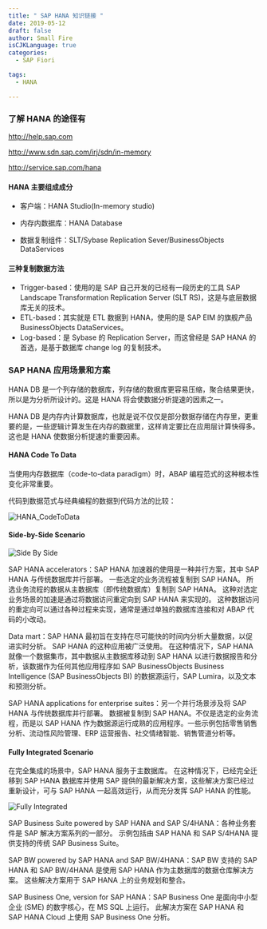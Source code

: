 ```yaml
---
title: " SAP HANA 知识链接 "
date: 2019-05-12
draft: false
author: Small Fire
isCJKLanguage: true
categories: 
  - SAP Fiori

tags: 
  - HANA

---
```


### 了解 HANA 的途径有

http://help.sap.com 

http://www.sdn.sap.com/irj/sdn/in-memory 

http://service.sap.com/hana

#### HANA 主要组成成分

- 客户端：HANA Studio(In-memory studio)

- 内存内数据库：HANA Database

- 数据复制组件：SLT/Sybase Replication Sever/BusinessObjects DataServices

#### 三种复制数据方法

- Trigger-based：使用的是 SAP 自己开发的已经有一段历史的工具 SAP Landscape Transformation Replication Server (SLT RS)，这是与底层数据库无关的技术。
- ETL-based：其实就是 ETL 数据到 HANA，使用的是 SAP EIM 的旗舰产品 BusinessObjects DataServices。
- Log-based：是 Sybase 的 Replication Server，而这曾经是 SAP HANA 的首选，是基于数据库 change log 的复制技术。

### SAP HANA 应用场景和方案

HANA DB 是一个列存储的数据库，列存储的数据库更容易压缩，聚合结果更快，所以是为分析所设计的。这是 HANA 将会使数据分析提速的因素之一。

HANA DB 是内存内计算数据库，也就是说不仅仅是部分数据存储在内存里，更重要的是，一些逻辑计算发生在内存的数据里，这样肯定要比在应用层计算快得多。这也是 HANA 使数据分析提速的重要因素。

#### HANA Code To Data

当使用内存数据库（code-to-data paradigm）时，ABAP 编程范式的这种根本性变化非常重要。

代码到数据范式与经典编程的数据到代码方法的比较：

![HANA_CodeToData](/images/HANA/HANA_CodeToData.png)

#### Side-by-Side Scenario

![Side By Side](/images/HANA/HANA_SideBySide_Scenario.png)

SAP HANA accelerators：SAP HANA 加速器的使用是一种并行方案，其中 SAP HANA 与传统数据库并行部署。 一些选定的业务流程被复制到 SAP HANA。 所选业务流程的数据从主数据库（即传统数据库）复制到 SAP HANA。
这种对选定业务场景的加速是通过将数据访问重定向到 SAP HANA 来实现的。 这种数据访问的重定向可以通过各种过程来实现，通常是通过单独的数据库连接和对 ABAP 代码的小改动。

Data mart：SAP HANA 最初旨在支持在尽可能快的时间内分析大量数据，以促进实时分析。 SAP HANA 的这种应用被广泛使用。 在这种情况下，SAP HANA 就像一个数据集市，其中数据从主数据库移动到 SAP HANA 以进行数据报告和分析，该数据作为任何其他应用程序如 SAP BusinessObjects Business Intelligence (SAP BusinessObjects BI) 的数据源运行，SAP Lumira，以及文本和预测分析。

SAP HANA applications for enterprise suites：另一个并行场景涉及将 SAP HANA 与传统数据库并行部署。 数据被复制到 SAP HANA。不仅是选定的业务流程，而是以 SAP HANA 作为数据源运行成熟的应用程序。一些示例包括零售销售分析、流动性风险管理、ERP 运营报告、社交情绪智能、销售管道分析等。

#### Fully Integrated Scenario

在完全集成的场景中，SAP HANA 服务于主数据库。 在这种情况下，已经完全迁移到 SAP HANA 数据库并使用 SAP 提供的最新解决方案，这些解决方案已经过重新设计，可与 SAP HANA 一起高效运行，从而充分发挥 SAP HANA 的性能。

![Fully Integrated](/images/HANA/HANA_FullyIntegrated_Scenario.png)

SAP Business Suite powered by SAP HANA and SAP S/4HANA：各种业务套件是 SAP 解决方案系列的一部分。 示例包括由 SAP HANA 和 SAP S/4HANA 提供支持的传统 SAP Business Suite。

SAP BW powered by SAP HANA and SAP BW/4HANA：SAP BW 支持的 SAP HANA 和 SAP BW/4HANA 是使用 SAP HANA 作为主数据库的数据仓库解决方案。 这些解决方案用于 SAP HANA 上的业务规划和整合。

SAP Business One, version for SAP HANA：SAP Business One 是面向中小型企业 (SME) 的数字核心，在 MS SQL 上运行。 此解决方案在 SAP HANA 和 SAP HANA Cloud 上使用 SAP Business One 分析。